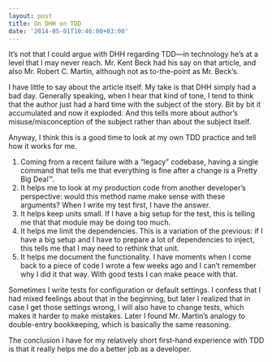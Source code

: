 ```yaml
---
layout: post
title: On DHH on TDD
date: '2014-05-01T10:46:00+03:00'
---
```

It’s not that I could argue with DHH regarding TDD—in technology he’s at
a level that I may never reach. Mr. Kent Beck had his say on that
article, and also Mr. Robert C. Martin, although not as to-the-point as
Mr. Beck’s.

I have little to say about the article itself. My take is that DHH
simply had a bad day. Generally speaking, when I hear that kind of tone,
I tend to think that the author just had a hard time with the subject of
the story. Bit by bit it accumulated and now it exploded. And this tells
more about author’s misuse/misconception of the subject rather than
about the subject itself.

Anyway, I think this is a good time to look at my own TDD practice and
tell how it works for me.

1. Coming from a recent failure with a “legacy” codebase, having a
	 single command that tells me that everything is fine after a change
	 is a Pretty Big Deal™.
2. It helps me to look at my production code from another developer’s
	 perspective: would this method name make sense with these arguments?
	 When I write my test first, I have the answer.
3. It helps keep units small. If I have a big setup for the test, this
	 is telling me that that module may be doing too much.
4. It helps me limit the dependencies. This is a variation of the
	 previous: if I have a big setup and I have to prepare a lot of
	 dependencies to inject, this tells me that I may need to rethink that
	 unit.
5. It helps me document the functionality. I have moments when I come
	 back to a piece of code I wrote a few weeks ago and I can’t remember
	 why I did it that way. With good tests I can make peace with that.

Sometimes I write tests for configuration or default
settings. I confess that I had mixed feelings about that in the
beginning, but later I realized that in case I get those settings wrong,
I will also have to change tests, which makes it harder to make
mistakes. Later I found Mr. Martin’s analogy to double-entry
bookkeeping, which is basically the same reasoning.

The conclusion I have for my relatively short first-hand experience with
TDD is that it really helps me do a better job as a developer.

